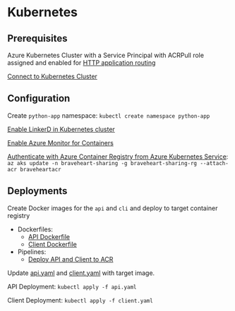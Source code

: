 # Kubernetes 

## Prerequisites 

Azure Kubernetes Cluster with a Service Principal with ACRPull role assigned and enabled for [HTTP application routing](https://docs.microsoft.com/en-us/azure/aks/http-application-routing#use-http-routing)

[Connect to Kubernetes Cluster](https://docs.microsoft.com/en-us/azure/aks/kubernetes-walkthrough#connect-to-the-cluster)

## Configuration 

Create `python-app` namespace: `kubectl create namespace python-app`

[Enable LinkerD in Kubernetes cluster](https://linkerd.io/2/getting-started/#step-2-validate-your-kubernetes-cluster)

[Enable Azure Monitor for Containers](https://docs.microsoft.com/en-us/azure/azure-monitor/insights/container-insights-enable-existing-clusters) 

[Authenticate with Azure Container Registry from Azure Kubernetes Service](https://docs.microsoft.com/en-us/azure/aks/cluster-container-registry-integration#grant-aks-access-to-acr): `az aks update -n braveheart-sharing -g braveheart-sharing-rg --attach-acr braveheartacr`

## Deployments 

Create Docker images for the `api` and `cli` and deploy to target container registry
* Dockerfiles: 
    * [API Dockerfile](../../API.Dockerfile)
    * [Client Dockerfile](../../Client.Dockerfile)
* Pipelines: 
    * [Deploy API and Client to ACR](../pipelines/deploy.yaml)

Update [api.yaml](./api.yaml) and [client.yaml](./client.yaml) with target image. 

API Deployment: `kubectl apply -f api.yaml`

Client Deployment: `kubectl apply -f client.yaml`

